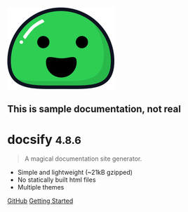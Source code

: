 ![logo](_media/icon.svg)

## This is sample documentation, not real

# docsify <small>4.8.6</small>

> A magical documentation site generator.

- Simple and lightweight (~21kB gzipped)
- No statically built html files
- Multiple themes

[GitHub](https://github.com/docsifyjs/docsify/)
[Getting Started](#docsify)
